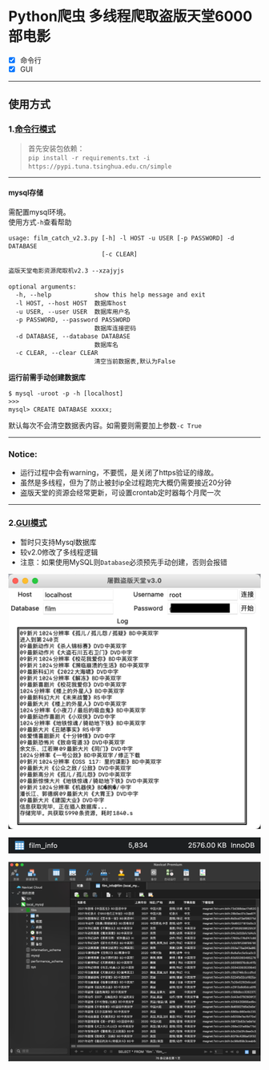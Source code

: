 # Python爬虫 多线程爬取盗版天堂6000部电影

- [x] 命令行  
- [x] GUI

---

## 使用方式

### 1.[**命令行模式**](film_catch(v2.0).py)

>  首先安装包依赖：  
>  ```pip install -r requirements.txt -i https://pypi.tuna.tsinghua.edu.cn/simple```

---

#### mysql存储

需配置mysql环境。  
使用方式`-h`查看帮助
```
usage: film_catch_v2.3.py [-h] -l HOST -u USER [-p PASSWORD] -d DATABASE
                          [-c CLEAR]

盗版天堂电影资源爬取机v2.3 --xzajyjs

optional arguments:
  -h, --help            show this help message and exit
  -l HOST, --host HOST  数据库host
  -u USER, --user USER  数据库用户名
  -p PASSWORD, --password PASSWORD
                        数据库连接密码
  -d DATABASE, --database DATABASE
                        数据库名
  -c CLEAR, --clear CLEAR
                        清空当前数据表,默认为False
```
**运行前需手动创建数据库**
```
$ mysql -uroot -p -h [localhost]
>>>
mysql> CREATE DATABASE xxxxx;
```

默认每次不会清空数据表内容。如需要则需要加上参数`-c True`

---

### **Notice**:

- 运行过程中会有warning，不要慌，是关闭了https验证的缘故。
- 虽然是多线程，但为了防止被封ip全过程跑完大概仍需要接近20分钟
- 盗版天堂的资源会经常更新，可设置crontab定时器每个月爬一次


---

### 2.[**GUI模式**](film_catch_GUI(v3.0).py)

- 暂时只支持Mysql数据库
- 较v2.0修改了多线程逻辑
- 注意：如果使用MySQL则`Database`必须预先手动创建，否则会报错


![](pic/show3.png)

![](pic/show.png)

![](pic/show2.png)

